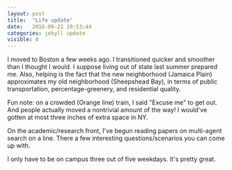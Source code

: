 ```yaml
---
layout: post
title:  "Life update"
date:   2016-09-21 20:53:44
categories: jekyll update
visible: 0
---
```


I moved to Boston a few weeks ago. I transitioned quicker and smoother than I thought I would. I suppose living out of state last summer prepared me. Also, helping is the fact that the new neighborhood (Jamaica Plain) approximates my old neighborhood (Sheepshead Bay), in terms of public transportation, percentage-greenery, and residential quality.

Fun note: on a crowded (Orange line) train, I said "Excuse me" to get out. And people actually moved a nontrivial amount of the way! I would've gotten at most three inches of extra space in NY.

On the academic/research front, I've begun reading papers on multi-agent search on a line. There a few interesting questions/scenarios you can come up with.

I only have to be on campus three out of five weekdays. It's pretty great.
